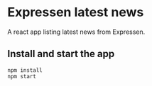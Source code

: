 # Expressen latest news
A react app listing latest news from Expressen.

## Install and start the app

```
npm install
npm start
```
